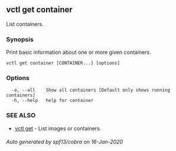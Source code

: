 ## vctl get container

List containers.

### Synopsis

Print basic information about one or more given containers.

```
vctl get container [CONTAINER...] [options]
```

### Options

```
  -a, --all    Show all containers [Default only shows running containers]
  -h, --help   help for container
```

### SEE ALSO

* [vctl get](vctl_get.md)	 - List images or containers.

###### Auto generated by spf13/cobra on 16-Jan-2020
